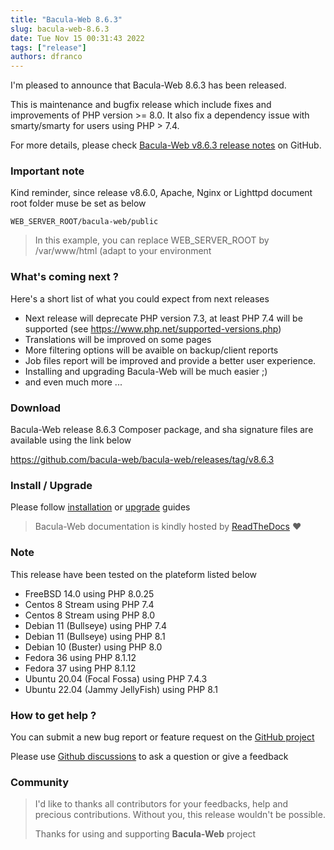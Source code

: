 ```yaml
---
title: "Bacula-Web 8.6.3"
slug: bacula-web-8.6.3
date: Tue Nov 15 00:31:43 2022
tags: ["release"]
authors: dfranco
---
```


I'm pleased to announce that Bacula-Web 8.6.3 has been released.

<!-- truncate -->

This is maintenance and bugfix release which include fixes and improvements of PHP version >= 8.0.
It also fix a dependency issue with smarty/smarty for users using PHP > 7.4.

For more details, please check [Bacula-Web v8.6.3 release notes](https://github.com/bacula-web/bacula-web/releases/tag/v8.6.3) on GitHub.

### Important note

Kind reminder, since release v8.6.0, Apache, Nginx or Lighttpd document root folder muse be set as below

```shell
WEB_SERVER_ROOT/bacula-web/public
```

> In this example, you can replace WEB_SERVER_ROOT by /var/www/html (adapt to your environment

### What's coming next ?

Here's a short list of what you could expect from next releases

- Next release will deprecate PHP version 7.3, at least PHP 7.4 will be supported (see https://www.php.net/supported-versions.php)
- Translations will be improved on some pages
- More filtering options will be avaible on backup/client reports
- Job files report will be improved and provide a better user experience.
- Installing and upgrading Bacula-Web will be much easier ;)
- and even much more ...

### Download

Bacula-Web release 8.6.3 Composer package, and sha signature files are available using the link below

https://github.com/bacula-web/bacula-web/releases/tag/v8.6.3

### Install / Upgrade

Please follow [installation](https://docs.bacula-web.org/en/latest/02_install/index.html) or [upgrade](https://docs.bacula-web.org/en/latest/02_install/upgrade.html) guides

> Bacula-Web documentation is kindly hosted by [ReadTheDocs](https://readthedocs.org/) :heart:

### Note

This release have been tested on the plateform listed below

- FreeBSD 14.0 using PHP 8.0.25
- Centos 8 Stream using PHP 7.4
- Centos 8 Stream using PHP 8.0
- Debian 11 (Bullseye) using PHP 7.4
- Debian 11 (Bullseye) using PHP 8.1
- Debian 10 (Buster) using PHP 8.0
- Fedora 36 using PHP 8.1.12
- Fedora 37 using PHP 8.1.12
- Ubuntu 20.04 (Focal Fossa) using PHP 7.4.3
- Ubuntu 22.04 (Jammy JellyFish) using PHP 8.1

### How to get help ?

You can submit a new bug report or feature request on the [GitHub project](https://github.com/bacula-web/bacula-web/issues)

Please use [Github discussions](https://github.com/bacula-web/bacula-web/discussions) to ask a question
or give a feedback

### Community

> I'd like to thanks all contributors for your feedbacks, help and precious contributions.
> Without you, this release wouldn't be possible.
>
> Thanks for using and supporting **Bacula-Web** project
